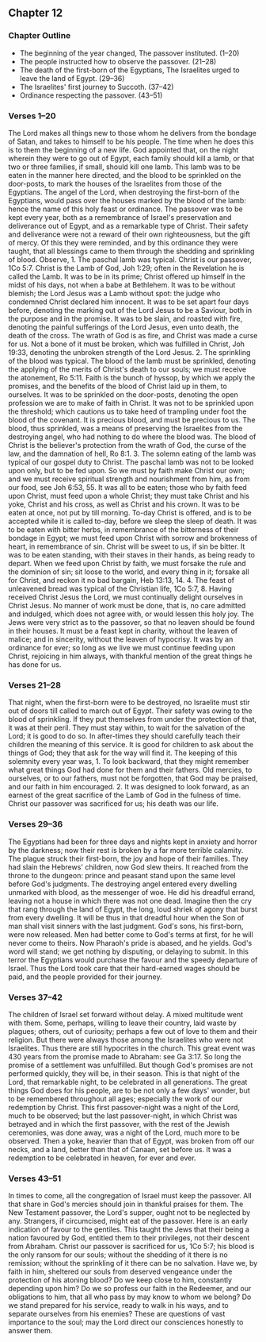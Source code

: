 ## Chapter 12

### Chapter Outline

- The beginning of the year changed, The passover instituted. (1–20)
- The people instructed how to observe the passover. (21–28)
- The death of the first-born of the Egyptians, The Israelites urged to leave the land of Egypt. (29–36)
- The Israelites' first journey to Succoth. (37–42)
- Ordinance respecting the passover. (43–51)

### Verses 1–20

The Lord makes all things new to those whom he delivers from the bondage of Satan, and takes to himself to be his people. The time when he does this is to them the beginning of a new life. God appointed that, on the night wherein they were to go out of Egypt, each family should kill a lamb, or that two or three families, if small, should kill one lamb. This lamb was to be eaten in the manner here directed, and the blood to be sprinkled on the door-posts, to mark the houses of the Israelites from those of the Egyptians. The angel of the Lord, when destroying the first-born of the Egyptians, would pass over the houses marked by the blood of the lamb: hence the name of this holy feast or ordinance. The passover was to be kept every year, both as a remembrance of Israel's preservation and deliverance out of Egypt, and as a remarkable type of Christ. Their safety and deliverance were not a reward of their own righteousness, but the gift of mercy. Of this they were reminded, and by this ordinance they were taught, that all blessings came to them through the shedding and sprinkling of blood. Observe, 1. The paschal lamb was typical. Christ is our passover, 1Co 5:7. Christ is the Lamb of God, Joh 1:29; often in the Revelation he is called the Lamb. It was to be in its prime; Christ offered up himself in the midst of his days, not when a babe at Bethlehem. It was to be without blemish; the Lord Jesus was a Lamb without spot: the judge who condemned Christ declared him innocent. It was to be set apart four days before, denoting the marking out of the Lord Jesus to be a Saviour, both in the purpose and in the promise. It was to be slain, and roasted with fire, denoting the painful sufferings of the Lord Jesus, even unto death, the death of the cross. The wrath of God is as fire, and Christ was made a curse for us. Not a bone of it must be broken, which was fulfilled in Christ, Joh 19:33, denoting the unbroken strength of the Lord Jesus. 2. The sprinkling of the blood was typical. The blood of the lamb must be sprinkled, denoting the applying of the merits of Christ's death to our souls; we must receive the atonement, Ro 5:11. Faith is the bunch of hyssop, by which we apply the promises, and the benefits of the blood of Christ laid up in them, to ourselves. It was to be sprinkled on the door-posts, denoting the open profession we are to make of faith in Christ. It was not to be sprinkled upon the threshold; which cautions us to take heed of trampling under foot the blood of the covenant. It is precious blood, and must be precious to us. The blood, thus sprinkled, was a means of preserving the Israelites from the destroying angel, who had nothing to do where the blood was. The blood of Christ is the believer's protection from the wrath of God, the curse of the law, and the damnation of hell, Ro 8:1. 3. The solemn eating of the lamb was typical of our gospel duty to Christ. The paschal lamb was not to be looked upon only, but to be fed upon. So we must by faith make Christ our own; and we must receive spiritual strength and nourishment from him, as from our food, see Joh 6:53, 55. It was all to be eaten; those who by faith feed upon Christ, must feed upon a whole Christ; they must take Christ and his yoke, Christ and his cross, as well as Christ and his crown. It was to be eaten at once, not put by till morning. To-day Christ is offered, and is to be accepted while it is called to-day, before we sleep the sleep of death. It was to be eaten with bitter herbs, in remembrance of the bitterness of their bondage in Egypt; we must feed upon Christ with sorrow and brokenness of heart, in remembrance of sin. Christ will be sweet to us, if sin be bitter. It was to be eaten standing, with their staves in their hands, as being ready to depart. When we feed upon Christ by faith, we must forsake the rule and the dominion of sin; sit loose to the world, and every thing in it; forsake all for Christ, and reckon it no bad bargain, Heb 13:13, 14. 4. The feast of unleavened bread was typical of the Christian life, 1Co 5:7, 8. Having received Christ Jesus the Lord, we must continually delight ourselves in Christ Jesus. No manner of work must be done, that is, no care admitted and indulged, which does not agree with, or would lessen this holy joy. The Jews were very strict as to the passover, so that no leaven should be found in their houses. It must be a feast kept in charity, without the leaven of malice; and in sincerity, without the leaven of hypocrisy. It was by an ordinance for ever; so long as we live we must continue feeding upon Christ, rejoicing in him always, with thankful mention of the great things he has done for us.

### Verses 21–28

That night, when the first-born were to be destroyed, no Israelite must stir out of doors till called to march out of Egypt. Their safety was owing to the blood of sprinkling. If they put themselves from under the protection of that, it was at their peril. They must stay within, to wait for the salvation of the Lord; it is good to do so. In after-times they should carefully teach their children the meaning of this service. It is good for children to ask about the things of God; they that ask for the way will find it. The keeping of this solemnity every year was, 1. To look backward, that they might remember what great things God had done for them and their fathers. Old mercies, to ourselves, or to our fathers, must not be forgotten, that God may be praised, and our faith in him encouraged. 2. It was designed to look forward, as an earnest of the great sacrifice of the Lamb of God in the fulness of time. Christ our passover was sacrificed for us; his death was our life.

### Verses 29–36

The Egyptians had been for three days and nights kept in anxiety and horror by the darkness; now their rest is broken by a far more terrible calamity. The plague struck their first-born, the joy and hope of their families. They had slain the Hebrews' children, now God slew theirs. It reached from the throne to the dungeon: prince and peasant stand upon the same level before God's judgments. The destroying angel entered every dwelling unmarked with blood, as the messenger of woe. He did his dreadful errand, leaving not a house in which there was not one dead. Imagine then the cry that rang through the land of Egypt, the long, loud shriek of agony that burst from every dwelling. It will be thus in that dreadful hour when the Son of man shall visit sinners with the last judgment. God's sons, his first-born, were now released. Men had better come to God's terms at first, for he will never come to theirs. Now Pharaoh's pride is abased, and he yields. God's word will stand; we get nothing by disputing, or delaying to submit. In this terror the Egyptians would purchase the favour and the speedy departure of Israel. Thus the Lord took care that their hard-earned wages should be paid, and the people provided for their journey.

### Verses 37–42

The children of Israel set forward without delay. A mixed multitude went with them. Some, perhaps, willing to leave their country, laid waste by plagues; others, out of curiosity; perhaps a few out of love to them and their religion. But there were always those among the Israelites who were not Israelites. Thus there are still hypocrites in the church. This great event was 430 years from the promise made to Abraham: see Ga 3:17. So long the promise of a settlement was unfulfilled. But though God's promises are not performed quickly, they will be, in their season. This is that night of the Lord, that remarkable night, to be celebrated in all generations. The great things God does for his people, are to be not only a few days' wonder, but to be remembered throughout all ages; especially the work of our redemption by Christ. This first passover-night was a night of the Lord, much to be observed; but the last passover-night, in which Christ was betrayed and in which the first passover, with the rest of the Jewish ceremonies, was done away, was a night of the Lord, much more to be observed. Then a yoke, heavier than that of Egypt, was broken from off our necks, and a land, better than that of Canaan, set before us. It was a redemption to be celebrated in heaven, for ever and ever.

### Verses 43–51

In times to come, all the congregation of Israel must keep the passover. All that share in God's mercies should join in thankful praises for them. The New Testament passover, the Lord's supper, ought not to be neglected by any. Strangers, if circumcised, might eat of the passover. Here is an early indication of favour to the gentiles. This taught the Jews that their being a nation favoured by God, entitled them to their privileges, not their descent from Abraham. Christ our passover is sacrificed for us, 1Co 5:7; his blood is the only ransom for our souls; without the shedding of it there is no remission; without the sprinkling of it there can be no salvation. Have we, by faith in him, sheltered our souls from deserved vengeance under the protection of his atoning blood? Do we keep close to him, constantly depending upon him? Do we so profess our faith in the Redeemer, and our obligations to him, that all who pass by may know to whom we belong? Do we stand prepared for his service, ready to walk in his ways, and to separate ourselves from his enemies? These are questions of vast importance to the soul; may the Lord direct our consciences honestly to answer them.

